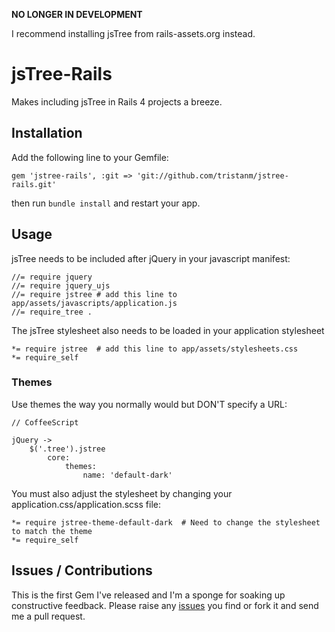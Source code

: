 **NO LONGER IN DEVELOPMENT**

I recommend installing jsTree from rails-assets.org instead.

# jsTree-Rails

Makes including jsTree in Rails 4 projects a breeze.

## Installation

Add the following line to your Gemfile:

    gem 'jstree-rails', :git => 'git://github.com/tristanm/jstree-rails.git'

then run `bundle install` and restart your app.

## Usage

jsTree needs to be included after jQuery in your javascript manifest:

    //= require jquery
    //= require jquery_ujs
    //= require jstree # add this line to app/assets/javascripts/application.js
    //= require_tree .
    
The jsTree stylesheet also needs to be loaded in your application stylesheet

    *= require jstree  # add this line to app/assets/stylesheets.css
    *= require_self


### Themes

Use themes the way you normally would but DON'T specify a URL:

    // CoffeeScript
    
    jQuery ->
        $('.tree').jstree
            core: 
                themes:
                    name: 'default-dark'
                    
You must also adjust the stylesheet by changing your application.css/application.scss file:

    *= require jstree-theme-default-dark  # Need to change the stylesheet to match the theme
    *= require_self
                   

## Issues / Contributions

This is the first Gem I've released and I'm a sponge for soaking up constructive feedback. Please raise any [issues](https://github.com/tristanm/jstree-rails/issues) you find or fork it and send me a pull request.
